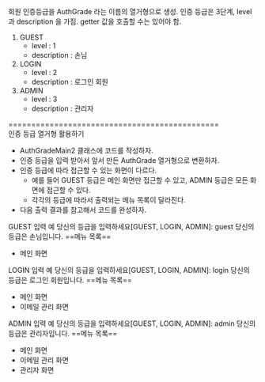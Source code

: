 회원 인증등급을 AuthGrade 라는 이름의 열거형으로 생성.
인증 등급은 3단계, level 과 description 을 가짐.
getter 값을 호출할 수는 있어야 함.

1. GUEST
    - level : 1
    - description : 손님
2. LOGIN
    - level : 2
    - description : 로그인 회원
3. ADMIN
    - level : 3
    - description : 관리자

==============================================<br>
인증 등급 열거형 활용하기

- AuthGradeMain2 클래스에 코드를 작성하자.
- 인증 등급을 입력 받아서 앞서 만든 AuthGrade 열거형으로 변환하자.
- 인증 등급에 따라 접근할 수 있는 화면이 다르다.
    - 예를 들어 GUEST 등급은 메인 화면만 접근할 수 있고, ADMIN 등급은 모든 화면에 접근할 수 있다.
    - 각각의 등급에 따라서 출력되는 메뉴 목록이 달라진다.
- 다음 출력 결과를 참고해서 코드를 완성하자.

GUEST 입력 예
당신의 등급을 입력하세요[GUEST, LOGIN, ADMIN]: guest
당신의 등급은 손님입니다.
==메뉴 목록==
- 메인 화면

LOGIN 입력 예
당신의 등급을 입력하세요[GUEST, LOGIN, ADMIN]: login
당신의 등급은 로그인 회원입니다.
==메뉴 목록==
- 메인 화면
- 이메일 관리 화면

ADMIN 입력 예
당신의 등급을 입력하세요[GUEST, LOGIN, ADMIN]: admin
당신의 등급은 관리자입니다.
==메뉴 목록==
- 메인 화면
- 이메일 관리 화면
- 관리자 화면
